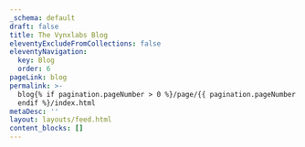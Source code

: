 ```yaml
---
_schema: default
draft: false
title: The Vynxlabs Blog
eleventyExcludeFromCollections: false
eleventyNavigation:
  key: Blog
  order: 6
pageLink: blog
permalink: >-
  blog{% if pagination.pageNumber > 0 %}/page/{{ pagination.pageNumber }}{%
  endif %}/index.html
metaDesc: ''
layout: layouts/feed.html
content_blocks: []
---
```

